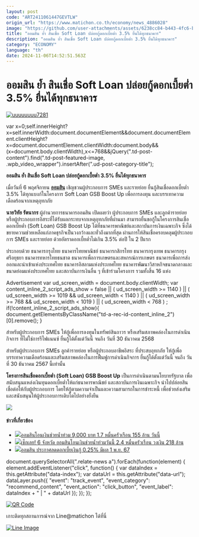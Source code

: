 ```yaml
---
layout: post
code: "ART2411061447GEVTLW"
origin_url: "https://www.matichon.co.th/economy/news_4886028"
image: "https://github.com/user-attachments/assets/6238cc84-b443-4fc6-b479-aea651e7cbc0"
title: "ออมสิน ย้ำ สินเชื่อ Soft Loan ปล่อยกู้ดอกเบี้ยต่ำ 3.5% ยื่นได้ทุกธนาคาร"
description: "ออมสิน ย้ำ สินเชื่อ Soft Loan ปล่อยกู้ดอกเบี้ยต่ำ 3.5% ยื่นได้ทุกธนาคาร"
category: "ECONOMY"
language: "th"
date: 2024-11-06T14:52:51.563Z
---
```


# ออมสิน ย้ำ สินเชื่อ Soft Loan ปล่อยกู้ดอกเบี้ยต่ำ 3.5% ยื่นได้ทุกธนาคาร

[![](https://www.matichon.co.th/wp-content/uploads/2024/11/uuuuuuuu7281.jpg "uuuuuuuu7281")](https://www.matichon.co.th/wp-content/uploads/2024/11/uuuuuuuu7281.jpg)

var x=0;self.innerHeight?x=self.innerWidth:document.documentElement&&document.documentElement.clientHeight?x=document.documentElement.clientWidth:document.body&&(x=document.body.clientWidth),x<=768&&jQuery(".td-post-content").find(".td-post-featured-image, .wpb\_video\_wrapper").insertAfter(".ud-post-category-title");

**ออมสิน ย้ำ สินเชื่อ Soft Loan ปล่อยกู้ดอกเบี้ยต่ำ 3.5% ยื่นได้ทุกธนาคาร**

เมื่อวันที่ 6 พฤศจิกายน [**ออมสิน**](https://www.facebook.com/GSBSociety) เชิญชวนผู้ประกอบการ SMEs และรายย่อย ยื่นกู้สินเชื่อดอกเบี้ยต่ำ 3.5% ได้ทุกแบงก์ในโครงการ Soft Loan GSB Boost Up เพื่อการลงทุน และบรรเทาความเดือดร้อนจากเหตุอุทกภัย

**นายวิทัย รัตนากร** ผู้อำนวยการธนาคารออมสิน เปิดเผยว่า ผู้ประกอบการ SMEs และลูกค้ารายย่อย หรือผู้ประกอบการอิสระที่ได้รับผลกระทบจากเหตุอุทกภัยที่ผ่านมา สามารถยื่นขอกู้ในโครงการสินเชื่อดอกเบี้ยต่ำ (Soft Loan) GSB Boost Up ได้ที่ธนาคารพาณิชย์และสถาบันการเงินเฉพาะกิจ ซึ่งได้ขยายความช่วยเหลือแก่ภาคธุรกิจเป็นวงกว้างและทั่วถึงมากที่สุด ผ่านการให้สินเชื่อครอบคลุมผู้ประกอบการ SMEs และรายย่อย ด้วยอัตราดอกเบี้ยต่ำไม่เกิน 3.5% ต่อปี ใน 2 ปีแรก

ประกอบด้วย ธนาคารกรุงไทย ธนาคารไทยพาณิชย์ ธนาคารกสิกรไทย ธนาคารกรุงเทพ ธนาคารกรุงศรีอยุธยา ธนาคารทหารไทยธนชาต ธนาคารเพื่อการเกษตรและสหกรณ์การเกษตร ธนาคารเพื่อการส่งออกและนำเข้าแห่งประเทศไทย ธนาคารอิสลามแห่งประเทศไทย ธนาคารพัฒนาวิสาหกิจขนาดกลางและขนาดย่อมแห่งประเทศไทย และสถาบันการเงินอื่น ๆ ที่เข้าร่วมโครงการ รวมทั้งสิ้น 16 แห่ง

Advertisement var ud\_screen\_width = document.body.clientWidth; var content\_inline\_2\_script\_ads\_show = false || ( ud\_screen\_width >= 1140 ) || ( ud\_screen\_width >= 1019 && ud\_screen\_width < 1140 ) || ( ud\_screen\_width >= 768 && ud\_screen\_width < 1019 ) || ( ud\_screen\_width < 768 ) ; if(!content\_inline\_2\_script\_ads\_show){ document.getElementsByClassName("td-a-rec-id-content\_inline\_2")\[0\].remove(); }

สำหรับผู้ประกอบการ SMEs ให้กู้เพื่อการลงทุนในทรัพย์สินถาวร หรือเสริมสภาพคล่องในการดำเนินกิจการ ที่ไม่ใช่การรีไฟแนนซ์ ยื่นกู้ได้ตั้งแต่วันนี้ จนถึง วันที่ 30 ธันวาคม 2568

สำหรับผู้ประกอบการ SMEs ลูกค้ารายย่อย หรือผู้ประกอบอาชีพอิสระ ที่ประสบอุทกภัย ให้กู้เพื่อบรรเทาความเดือดร้อนและเสริมสภาพคล่องในการฟื้นฟูการดำเนินกิจการ ยื่นกู้ได้ตั้งแต่วันนี้ จนถึง วันที่ 30 ธันวาคม 2567 นี้เท่านั้น

**โครงการสินเชื่อดอกเบี้ยต่ำ (Soft Loan) GSB Boost Up** เป็นการดำเนินตามนโยบายรัฐบาล เพื่อสนับสนุนแหล่งเงินทุนดอกเบี้ยต่ำให้แก่ธนาคารพาณิชย์ และสถาบันการเงินเฉพาะกิจ นำไปปล่อยสินเชื่อต่อให้กับผู้ประกอบการ โดยให้กู้ตามความจำเป็นและความสามารถในการชำระหนี้ เพื่อช่วยส่งเสริมและสนับสนุนให้ผู้ประกอบการเติบโตไปอย่างยั่งยืน

![](https://www.matichon.co.th/wp-content/uploads/2024/11/465839406_975975877904246_5728043539203448182_n.jpg)

#### ข่าวที่เกี่ยวข้อง

*   [![](https://www.matichon.co.th/wp-content/uploads/2024/10/728-265.jpg)ออมสินโอนเงินช่วยน้ำท่วม 9,000 บาท 1.7 หมื่นครัวเรือน 155 ล้าน วันนี้](https://www.matichon.co.th/region/news_4864385)
*   [![](https://www.matichon.co.th/wp-content/uploads/2024/10/728-181.jpg)เช็กเลย! 6 จังหวัด ออมสินโอนเงินช่วยน้ำท่วมวันนี้ 2.4 หมื่นครัวเรือน วงเงิน 218 ล้าน](https://www.matichon.co.th/economy/news_4852483)
*   [![](https://www.matichon.co.th/wp-content/uploads/2024/10/rjv3-wed.jpg)ออมสิน ประกาศลดดอกเบี้ยเงินกู้ 0.25% มีผล 1 พ.ย. 67](https://www.matichon.co.th/economy/news_4852427)

document.querySelectorAll(".relate-news a").forEach(function(element) { element.addEventListener("click", function() { var dataIndex = this.getAttribute("data-index"); var dataUrl = this.getAttribute("data-url"); dataLayer.push({ "event": "track\_event", "event\_category": "recommend\_content", "event\_action": "click\_button", "event\_label": dataIndex + " | " + dataUrl }); }); });

[![QR Code](https://www.matichon.co.th/wp-content/uploads/2023/07/wob1371z.jpg)](https://lin.ee/ht0nDxX)

เกาะติดทุกสถานการณ์จาก Line@matichon ได้ที่นี่

[![Line Image](https://www.matichon.co.th/wp-content/uploads/2023/07/th.png)](https://lin.ee/ht0nDxX)
